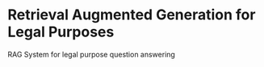 # Retrieval Augmented Generation for Legal Purposes
RAG System for legal purpose question answering  
